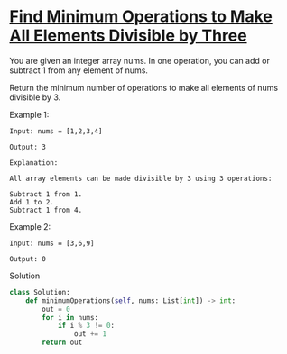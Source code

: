 # [Find Minimum Operations to Make All Elements Divisible by Three](https://leetcode.com/problems/find-minimum-operations-to-make-all-elements-divisible-by-three/description/)

You are given an integer array nums. In one operation, you can add or subtract 1 from any element of nums.

Return the minimum number of operations to make all elements of nums divisible by 3.

Example 1:
```
Input: nums = [1,2,3,4]

Output: 3

Explanation:

All array elements can be made divisible by 3 using 3 operations:

Subtract 1 from 1.
Add 1 to 2.
Subtract 1 from 4.
```
Example 2:
```
Input: nums = [3,6,9]

Output: 0
```
Solution
```python
class Solution:
    def minimumOperations(self, nums: List[int]) -> int:
        out = 0
        for i in nums:
            if i % 3 != 0:
                out += 1
        return out
```
